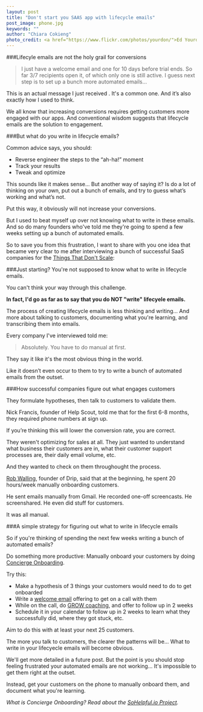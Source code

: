 ```yaml
---
layout: post
title: "Don't start you SAAS app with lifecycle emails"
post_image: phone.jpg
keywords: ""
author: "Chiara Cokieng"
photo_credit: <a href="https://www.flickr.com/photos/yourdon/">Ed Yourdon</a>
---
```

###Lifecyle emails are not the holy grail for conversions
>I just have a welcome email and one for 10 days before  trial ends. So far 3/7 recipients open it, of which only one is still active. I guess next step is to set up a bunch more automated emails...

This is an actual message I just received <!-- from...? --> .  It's a common one. And it’s also exactly how I used to think.

We all know that increasing conversions requires getting customers more engaged with our apps. And conventional wisdom suggests that lifecycle emails are the solution to engagement.

<!--opening is a bit awkward. I see where you're going but I think you have to be clearer up front. -->

###But what do you write in lifecycle emails?

Common advice says, you should:

+ Reverse engineer the steps to the “ah-ha!” moment
+ Track your results
+ Tweak and optimize

This sounds like it makes sense... But another way of saying it? Is do a lot of thinking on your own, put out a bunch of emails, and try to guess what’s working and what’s not.


Put this way, it obviously will not increase your conversions.

But I used to beat myself up over not knowing what to write in these emails. And so do many founders who've told me they're going to spend a few weeks setting up a bunch of automated emails.

So to save you from this frustration, I want to share with you one idea that became very clear to me after interviewing a bunch of successful SaaS companies for the [Things That Don't Scale](http://blog.sohelpful.io/things_dont_scale/):

<!--from this point on it reads great and flows perfectly. I think you just need to tighten up the first 2 sections above, hit the major point strong. Lifecycle emails are not very effective in the beginning. We don't really know what to write so it takes forever - because we're basically guessing. Customers don't really open or read them so it just fills their inboxes. Successful SAAS companies don't work like this. -->

###Just starting? You're not supposed to know what to write in lifecycle emails.

You can't think your way through this challenge.

**In fact, I'd go as far as to say that  you do NOT "write" lifecyele emails.**

The process of creating lifecycle emails is less thinking and writing... And more about talking to customers, documenting what you're learning, and transcribing them into emails.

Every company I've interviewed told me:

>Absolutely. You have to do manual at first.

They say it like it's the most obvious thing in the world.

Like it doesn’t even occur to them to try to write a bunch of automated emails from the outset.

###How successful companies figure out what engages customers

They formulate hypotheses, then talk to customers to validate them.

Nick Francis, founder of Help Scout, told me that for the first 6-8 months, they required phone numbers at sign up.

If you’re thinking this will lower the conversion rate,  you are correct.

They weren't optimizing for sales at all. They just wanted to understand what business their customers are in, what their customer support processes are, their daily email volume, etc.

And they wanted to  check on them throughought the process.

[Rob Walling](http://blog.sohelpful.io/blog/robwalling/), founder of Drip, said that at the beginning, he spent 20 hours/week manually onboarding customers.

He sent emails manually from Gmail. He recorded one-off screencasts. He screenshared. He even did stuff for customers.

It was all manual.

###A simple strategy for figuring out what to write in lifecycle emails

So if you're thinking of spending the next few weeks writing a bunch of automated emails?

Do something more productive: Manually onboard your customers by doing [Concierge Onboarding](http://blog.sohelpful.io/sohelpfulio/).

Try this:

+ Make a hypothesis of 3 things your customers would need to do to get onboarded
+ Write a [welcome email](http://blog.sohelpful.io/blog/onboarding_emails/) offering to get on a call with them
+ While on the call, do [GROW coaching](http://blog.sohelpful.io/blog/challenge-customers-during-your-saas-startups-onboarding/), and offer to follow up in 2 weeks
+ Schedule it in your calendar to follow up in 2 weeks to learn what they successfully did, where they got stuck, etc.

Aim to do this with at least your next 25 customers.

The more you talk to customers, the clearer the patterns will be... What to write in your lifecyecle emails will become obvious.

We'll get more detailed in a future post. But the point is you should stop feeling frustrated your automated emails are not working... It's impossible to get them right at the outset.

Instead, get your customers on the phone to manually onboard them, and document what you're learning.

*What is Concierge Onboarding? Read about the <a href="http://blog.sohelpful.io/sohelpfulio/index.html">SoHelpful.io Project</a>.*
